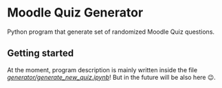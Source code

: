 # Moodle Quiz Generator

Python program that generate set of randomized Moodle Quiz questions.

## Getting started

At the moment, program description is mainly written inside the file [*generator/generate_new_quiz.ipynb*](https://github.com/as-grm/moodle_quiz_generator/blob/main/generator/generate_new_quiz.ipynb)! But in the future will be also here 😉.

